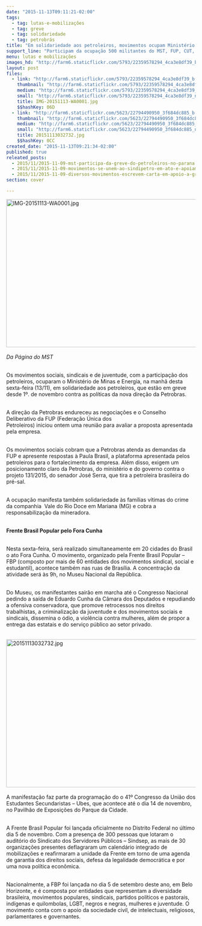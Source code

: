 ```yaml
---
date: "2015-11-13T09:11:21-02:00"
tags:
  - tag: lutas-e-mobilizações
  - tag: greve
  - tag: solidariedade
  - tag: petrobrás
title: "Em solidariedade aos petroleiros, movimentos ocupam Ministério de Minas e Energia"
support_line: "Participam da ocupação 500 militantes do MST, FUP, CUT, UNE, UBES e Levante Popular da Juventude, com apoio da Frente Brasil Popular, que faz uma marcha a partir das 9h em defesa da democracia, contra o ajuste fiscal e pelo \"Fora Cunha\"."
menu: lutas e mobilizações
images_hd: "http://farm6.staticflickr.com/5793/22359578294_4ca3e8df39_b.jpg"
layout: post
files:
  - link: "http://farm6.staticflickr.com/5793/22359578294_4ca3e8df39_b.jpg"
    thumbnail: "http://farm6.staticflickr.com/5793/22359578294_4ca3e8df39_t.jpg"
    medium: "http://farm6.staticflickr.com/5793/22359578294_4ca3e8df39_z.jpg"
    small: "http://farm6.staticflickr.com/5793/22359578294_4ca3e8df39_n.jpg"
    title: IMG-20151113-WA0001.jpg
    $$hashKey: 06D
  - link: "http://farm6.staticflickr.com/5623/22794490950_3f684dc885_b.jpg"
    thumbnail: "http://farm6.staticflickr.com/5623/22794490950_3f684dc885_t.jpg"
    medium: "http://farm6.staticflickr.com/5623/22794490950_3f684dc885_z.jpg"
    small: "http://farm6.staticflickr.com/5623/22794490950_3f684dc885_n.jpg"
    title: 20151113032732.jpg
    $$hashKey: 0CC
created_date: "2015-11-13T09:21:34-02:00"
published: true
releated_posts:
  - 2015/11/2015-11-09-mst-participa-da-greve-do-petroleiros-no-parana.md
  - 2015/11/2015-11-09-movimentos-se-unem-ao-sindipetro-em-ato-e-apoiam-a-greve-dos-petroleiros.md
  - 2015/11/2015-11-09-diversos-movimentos-escrevem-carta-em-apoio-a-greve-dos-petroleiros.md
section: cover

---
```

<p><img alt="IMG-20151113-WA0001.jpg" height="393" src="http://farm6.staticflickr.com/5793/22359578294_4ca3e8df39_b.jpg" width="700" /><br />
<br />
<em>Da P&aacute;gina do MST</em></p>

<p><br />
Os movimentos sociais, sindicais e de juventude, com a participa&ccedil;&atilde;o dos petroleiros, ocuparam o Minist&eacute;rio de Minas e Energia, na manh&atilde; desta sexta-feira (13/11), em solidariedade aos petroleiros, que est&atilde;o em greve desde 1&ordm;. de novembro contra as pol&iacute;ticas da nova dire&ccedil;&atilde;o da Petrobras.</p>

<p><br />
A dire&ccedil;&atilde;o da Petrobras endureceu as negocia&ccedil;&otilde;es e o Conselho Deliberativo da FUP (Federa&ccedil;&atilde;o &Uacute;nica dos<br />
Petroleiros) iniciou ontem uma reuni&atilde;o para avaliar a proposta apresentada pela empresa.</p>

<p><br />
Os movimentos sociais cobram que a Petrobras atenda as demandas da FUP e apresente respostas &agrave; Paula Brasil, a plataforma apresentada pelos petroleiros para o fortalecimento da empresa. Al&eacute;m disso, exigem um posicionamento claro da Petrobras, do minist&eacute;rio e do governo contra o projeto 131/2015, do senador Jos&eacute; Serra, que tira a petroleira brasileira do pr&eacute;-sal.</p>

<p><br />
A ocupa&ccedil;&atilde;o manifesta tamb&eacute;m solidariedade &agrave;s fam&iacute;lias v&iacute;timas do crime da companhia&nbsp; Vale do Rio Doce em Mariana (MG) e cobra a responsabiliza&ccedil;&atilde;o da mineradora.</p>

<p><br />
<strong>Frente Brasil Popular pelo Fora Cunha</strong></p>

<p><br />
Nesta sexta-feira, ser&aacute; realizado simultaneamente em 20 cidades do Brasil o ato Fora Cunha. O movimento, organizado pela Frente Brasil Popular &ndash; FBP (composto por mais de 60 entidades dos movimentos sindical, social e estudantil), acontece tamb&eacute;m nas ruas de Bras&iacute;lia. A concentra&ccedil;&atilde;o da atividade ser&aacute; &agrave;s 9h, no Museu Nacional da Rep&uacute;blica.</p>

<p><br />
Do Museu, os manifestantes sair&atilde;o em marcha at&eacute; o Congresso Nacional pedindo a sa&iacute;da de Eduardo Cunha da C&acirc;mara dos Deputados e repudiando a ofensiva conservadora, que promove retrocessos nos direitos trabalhistas, a criminaliza&ccedil;&atilde;o da juventude e dos movimentos sociais e sindicais, dissemina o &oacute;dio, a viol&ecirc;ncia contra mulheres, al&eacute;m de propor a entrega das estatais e do servi&ccedil;o p&uacute;blico ao setor privado.</p>

<p><br />
<img alt="20151113032732.jpg" height="393" src="http://farm6.staticflickr.com/5623/22794490950_3f684dc885_b.jpg" width="700" /><br />
<br />
A manifesta&ccedil;&atilde;o faz parte da programa&ccedil;&atilde;o do o 41&ordm; Congresso da Uni&atilde;o dos Estudantes Secundaristas &ndash; Ubes, que acontece at&eacute; o dia 14 de novembro, no Pavilh&atilde;o de Exposi&ccedil;&otilde;es do Parque da Cidade.</p>

<p><br />
A Frente Brasil Popular foi lan&ccedil;ada oficialmente no Distrito Federal no &uacute;ltimo dia 5 de novembro. Com a presen&ccedil;a de 300 pessoas que lotaram o audit&oacute;rio do Sindicato dos Servidores P&uacute;blicos &ndash; Sindsep, as mais de 30 organiza&ccedil;&otilde;es presentes deflagraram um calend&aacute;rio integrado de mobiliza&ccedil;&otilde;es e reafirmaram a unidade da Frente em torno de uma agenda de garantia dos direitos sociais, defesa da legalidade democr&aacute;tica e por uma nova pol&iacute;tica econ&ocirc;mica.</p>

<p><br />
Nacionalmente, a FBP foi lan&ccedil;ada no dia 5 de setembro deste ano, em Belo Horizonte, e &eacute; composta por entidades que representam a diversidade brasileira, movimentos populares, sindicais, partidos pol&iacute;ticos e pastorais, ind&iacute;genas e quilombolas, LGBT, negros e negras, mulheres e juventude. O movimento conta com o apoio da sociedade civil, de intelectuais, religiosos, parlamentares e governantes.</p>

